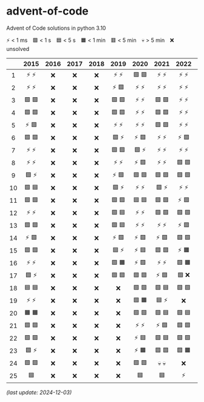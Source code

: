 # advent-of-code

Advent of Code solutions in python 3.10

:zap: < 1 ms&emsp;:green_square: < 1 s&emsp;:blue_square: < 5 s&emsp;:orange_square: < 1 min&emsp;:red_square: < 5 min&emsp;:skull: > 5 min&emsp;:x: unsolved

||2015|2016|2017|2018|2019|2020|2021|2022|2023|2024|
|:---:|:---:|:---:|:---:|:---:|:---:|:---:|:---:|:---:|:---:|:---:|
|1|:zap: :zap:|:x:|:x:|:x:|:zap: :zap:|:green_square: :green_square:|:zap: :zap:|:zap: :zap:|:green_square: :green_square:|:zap: :zap:|
|2|:zap: :zap:|:x:|:x:|:x:|:zap: :green_square:|:zap: :zap:|:zap: :zap:|:zap: :zap:|:green_square: :green_square:|:green_square: :green_square:|
|3|:green_square: :green_square:|:x:|:x:|:x:|:green_square: :green_square:|:zap: :zap:|:green_square: :green_square:|:zap: :zap:|:green_square: :green_square:|:zap: :zap:|
|4|:green_square: :green_square:|:x:|:x:|:x:|:green_square: :green_square:|:zap: :zap:|:green_square: :green_square:|:zap: :zap:|:zap: :zap:|:x:|
|5|:zap: :green_square:|:x:|:x:|:x:|:zap: :zap:|:zap: :zap:|:green_square: :green_square:|:zap: :zap:|:zap: :zap:|:x:|
|6|:green_square: :green_square:|:x:|:x:|:x:|:green_square: :zap:|:zap: :green_square:|:zap: :zap:|:zap: :green_square:|:zap: :zap:|:x:|
|7|:zap: :zap:|:x:|:x:|:x:|:green_square: :green_square:|:green_square: :zap:|:zap: :zap:|:zap: :zap:|:green_square: :green_square:|:x:|
|8|:zap: :zap:|:x:|:x:|:x:|:zap: :zap:|:zap: :green_square:|:zap: :zap:|:green_square: :green_square:|:green_square: :green_square:|:x:|
|9|:green_square: :zap:|:x:|:x:|:x:|:zap: :green_square:|:green_square: :green_square:|:green_square: :green_square:|:green_square: :green_square:|:green_square: :green_square:|:x:|
|10|:green_square: :blue_square:|:x:|:x:|:x:|:green_square: :zap:|:zap: :zap:|:green_square: :zap:|:zap: :zap:|:green_square: :green_square:|:x:|
|11|:green_square: :green_square:|:x:|:x:|:x:|:green_square: :green_square:|:blue_square: :blue_square:|:green_square: :green_square:|:zap: :green_square:|:green_square: :green_square:|:x:|
|12|:zap: :zap:|:x:|:x:|:x:|:green_square: :blue_square:|:zap: :zap:|:green_square: :green_square:|:green_square: :green_square:|:green_square: :green_square:|:x:|
|13|:green_square: :green_square:|:x:|:x:|:x:|:green_square: :blue_square:|:zap: :zap:|:zap: :zap:|:zap: :green_square:|:green_square: :green_square:|:x:|
|14|:zap: :green_square:|:x:|:x:|:x:|:zap: :green_square:|:zap: :green_square:|:zap: :green_square:|:green_square: :green_square:|:green_square: :blue_square:|:x:|
|15|:green_square: :green_square:|:x:|:x:|:x:|:blue_square: :zap:|:zap: :blue_square:|:green_square: :green_square:|:zap: :orange_square:|:green_square: :green_square:|:x:|
|16|:zap: :zap:|:x:|:x:|:x:|:green_square: :orange_square:|:zap: :green_square:|:zap: :zap:|:green_square: :orange_square:|:green_square: :blue_square:|:x:|
|17|:green_square: :zap:|:x:|:x:|:x:|:green_square: :green_square:|:green_square: :green_square:|:zap: :green_square:|:green_square: :x:|:green_square: :blue_square:|:x:|
|18|:blue_square: :blue_square:|:x:|:x:|:x:|:x:|:green_square: :green_square:|:green_square: :blue_square:|:green_square: :green_square:|:green_square: :zap:|:x:|
|19|:zap: :zap:|:x:|:x:|:x:|:x:|:green_square: :orange_square:|:blue_square: :zap:|:x:|:zap: :green_square:|:x:|
|20|:orange_square: :orange_square:|:x:|:x:|:x:|:x:|:green_square: :green_square:|:green_square: :blue_square:|:green_square: :blue_square:|:green_square: :green_square:|:x:|
|21|:green_square: :green_square:|:x:|:x:|:x:|:x:|:zap: :zap:|:zap: :green_square:|:green_square: :green_square:|:green_square: :x:|:x:|
|22|:green_square: :green_square:|:x:|:x:|:x:|:x:|:zap: :blue_square:|:green_square: :blue_square:|:green_square: :green_square:|:green_square: :x:|:x:|
|23|:green_square: :zap:|:x:|:x:|:x:|:x:|:zap: :orange_square:|:green_square: :green_square:|:green_square: :orange_square:|:orange_square: :x:|:x:|
|24|:green_square: :green_square:|:x:|:x:|:x:|:x:|:green_square: :green_square:|:skull: :skull:|:x:|:green_square: :x:|:x:|
|25|:blue_square:|:x:|:x:|:x:|:x:|:blue_square:|:blue_square:|:zap:|:zap:|:x:|

_(last update: 2024-12-03)_
